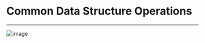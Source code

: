 # Common Data Structure Operations
---

![image](https://user-images.githubusercontent.com/53177368/97784252-44191800-1bc3-11eb-908e-3cf3e30140d2.png)
